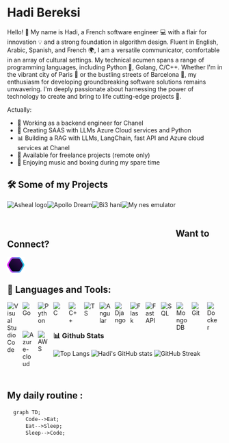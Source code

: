 # Hadi Bereksi
Hello! 👋 My name is Hadi, a French software engineer 💻 with a flair for innovation 💡 and a strong foundation in algorithm design. Fluent in English, Arabic, Spanish, and French 🌍, I am a versatile communicator, comfortable in an array of cultural settings. My technical acumen spans a range of programming languages, including Python 🐍, Golang, C/C++. Whether I'm in the vibrant city of Paris 🗼 or the bustling streets of Barcelona 🌇, my enthusiasm for developing groundbreaking software solutions remains unwavering. I'm deeply passionate about harnessing the power of technology to create and bring to life cutting-edge projects 🚀.

<!--
**hadi-ilies/hadi-ilies** is a ✨ _special_ ✨ repository because its `README.md` (this file) appears on your GitHub profile.
-->
Actually:

- 🔭 Working as a backend engineer for Chanel
- 🌱 Creating SAAS with LLMs Azure Cloud services and Python
- 📊 Building a RAG with LLMs, LangChain, fast API and Azure cloud services at Chanel
- 👯 Available for freelance projects (remote only)
- 🎵 Enjoying music and boxing during my spare time

## 🛠️ Some of my Projects
<a href="https://asheal-landing-page.dorik.io" target="_blank"> <img alt="Asheal logo" src="https://cdn.dorik.com/60e09e3819777c001197e71f/60e18d4df87c31001185e7bf/images/logo_Asheal-_principal_-removebg-preview_jml5jaeo.png" height="68" align="left"> </a>
<a href="https://apollo-dream-18521.bubbleapps.io/version-test" target="_blank"> <img alt="Apollo Dream" src="https://cdn.cmsfly.com/655241d921c12100122f4711/logo-apollodream-white-etPkqR.svg"  height="68" align="left"> </a>
<a href="https://bi3hani.dcms.site/" target="_blank"> <img alt="Bi3 hani" src="https://cdn.cmsfly.com/64faf35e41c0000012cdb931/logo_bh-16ARsh.png" height="68" align="left"> </a>
<a href="https://github.com/hadi-ilies/MyNesEmulator" target="_blank"> <img alt="My nes emulator" src="https://cdn.cmsfly.com/655241d921c12100122f4711/nes-console-0yIyL5.webp" height="68" align="left"> </a>

<br />
<br />

## Want to Connect?
  [<img align="left" alt="Linkstack" width="40px" src="https://raw.githubusercontent.com/LinkStackOrg/branding/main/logo/svg/logo_animated.svg" style="padding-right:10px;" />](https://linksta.cc/@HadiBereksi)

<br />
<br />

## 🔨 Languages and Tools:
<img align="left" alt="Visual Studio Code" width="26px" src="https://cdn.jsdelivr.net/gh/devicons/devicon/icons/vscode/vscode-original.svg" style="padding-right:10px;" />

<img align="left" alt="Go" width="26px" src="https://img.icons8.com/color/48/000000/golang.png" style="padding-right:10px;" />
<img align="left" alt="Python" width="26px" src="https://img.icons8.com/color/48/000000/python--v1.png" style="padding-right:10px;" />
<img align="left" alt="C" width="26px" src="https://cdn.jsdelivr.net/gh/devicons/devicon/icons/c/c-original.svg" style="padding-right:10px;" />
<img align="left" alt="C++" width="26px" src="https://cdn.jsdelivr.net/gh/devicons/devicon/icons/cplusplus/cplusplus-original.svg" style="padding-right:10px;" />
<img align="left" alt="TS" width="26px" src="https://img.icons8.com/color/48/000000/typescript.png" style="padding-right:10px;" />
<img align="left" alt="Angular" width="26px" src="https://cdn.jsdelivr.net/gh/devicons/devicon/icons/angularjs/angularjs-original.svg" style="padding-right:10px;" />
<img align="left" alt="Django" width="26px" src="https://img.icons8.com/ios/50/000000/django.png" style="padding-right:10px;" />
<img align="left" alt="Flask" width="26px" src="https://cdn.jsdelivr.net/gh/devicons/devicon/icons/flask/flask-original.svg" style="padding-right:10px;" />
<img align="left" alt="FastAPI" width="26px" src="https://cdn.jsdelivr.net/gh/devicons/devicon/icons/fastapi/fastapi-original-wordmark.svg" style="padding-right:10px;" />
<img align="left" alt="SQL" width="26px" src="https://cdn.jsdelivr.net/gh/devicons/devicon/icons/mysql/mysql-original.svg" style="padding-right:10px;" />
<img align="left" alt="MongoDB" width="26px" src="https://cdn.jsdelivr.net/gh/devicons/devicon/icons/mongodb/mongodb-original-wordmark.svg" style="padding-right:10px;" />
<img align="left" alt="Git" width="26px" src="https://cdn.jsdelivr.net/gh/devicons/devicon/icons/git/git-original.svg" style="padding-right:10px;" />
<img align="left" alt="Docker" width="26px" src="https://cdn.jsdelivr.net/gh/devicons/devicon/icons/docker/docker-original-wordmark.svg" style="padding-right:10px;" />
<img align="left" alt="Azure-cloud" width="26px" src="https://cdn.jsdelivr.net/gh/devicons/devicon/icons/azure/azure-original-wordmark.svg" style="padding-right:10px;" />
<img align="left" alt="AWS" width="25px" src="https://cdn.jsdelivr.net/gh/devicons/devicon/icons/amazonwebservices/amazonwebservices-original.svg" style="padding-right:11px;" />

<br />
<br />

### 📊 Github Stats

![Top Langs](https://github-readme-stats.vercel.app/api/top-langs/?username=hadi-ilies&langs_count=8&theme=radical)
![Hadi's GitHub stats](https://github-readme-stats.vercel.app/api?username=hadi-ilies&show_icons=true&theme=radical)
![GitHub Streak](https://github-readme-streak-stats.herokuapp.com/?user=hadi-ilies&theme=radical)

<br >
<br />

## My daily routine :
```mermaid
  graph TD;
      Code-->Eat;
      Eat-->Sleep;
      Sleep-->Code;
```
